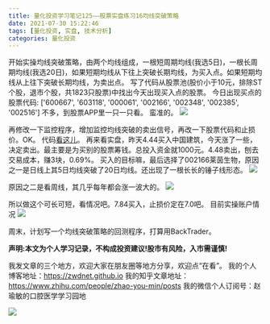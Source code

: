 ```yaml
---
title: 量化投资学习笔记125——股票实盘练习16均线突破策略
date: 2021-07-30 15:22:46
tags: [量化投资, 实盘, 技术分析]
categories: 量化投资
---
```

开始实操均线突破策略，由两个均线组成，一根短周期均线(我选5日)，一根长周期均线(我选20日)，如果短期均线从下往上突破长期均线，为买入点。如果短期均线从上往下突破长期均线，为卖出点。
写了代码从股票池(股价小于10元，排除ST个股，退市个股，共1823只股票)中找出今天出现买入点的股票。
今日出现买点的股票代码: ['600667', '603118', '000061', '002166', '002348', '002385', '002516']
不多，到股票APP里一只一只看。
蛮准的。
![](https://zymblog-1258069789.cos.ap-chengdu.myqcloud.com/blog0178-QTLearn/95/01.jpg)

再修改一下监控程序，增加监控均线突破的卖出信号，再改一下股票代码和止损价。OK。
代码[看这儿](https://github.com/zwdnet/stockpractice/tree/main/ma)。
再来看实盘，昨天4.44买入中国建筑，今天涨了一些，决定卖出。最主要是为买别的股票筹钱。总投入资金就1000元。4.48卖出，刨去交易成本，赚3块，0.69%。
买入的目标嘛，最后选择了002166莱茵生物，原因之一是日线上其5日均线突破了20日均线。还出现了一根长长的锤子线形态。
![](https://zymblog-1258069789.cos.ap-chengdu.myqcloud.com/blog0178-QTLearn/95/02.jpg)

原因之二是看周线，其几乎每年都会涨一波大的。
![](https://zymblog-1258069789.cos.ap-chengdu.myqcloud.com/blog0178-QTLearn/95/03.jpg)

所以做这个可长可短，看情况吧。7.84买入，止损价定在7.0吧。
目前实操账户情况
![](https://zymblog-1258069789.cos.ap-chengdu.myqcloud.com/blog0178-QTLearn/95/04.jpg)

周末，计划写一个均线突破策略的回测程序，打算用BackTrader。






**声明:本文为个人学习记录，不构成投资建议!股市有风险，入市需谨慎!**




我发文章的三个地方，欢迎大家在朋友圈等地方分享，欢迎点“在看”。
我的个人博客地址：https://zwdnet.github.io
我的知乎文章地址： https://www.zhihu.com/people/zhao-you-min/posts
我的微信个人订阅号：赵瑜敏的口腔医学学习园地




![](https://zymblog-1258069789.cos.ap-chengdu.myqcloud.com/other/wx.jpg)